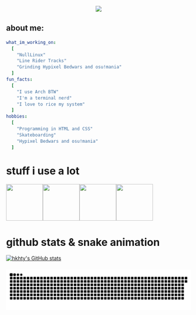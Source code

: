 <p align="center">
<img src="https://capsule-render.vercel.app/api?type=rounded&height=300&color=gradient&text=hey,%20i'm%20khty&fontColor=FFFFF&desc=gamer,%20tech%20nerd,%20and%20proud%20arch%20user&descAlignY=70&descSize=42">
</p>

<h2>about me:</h2>

```yaml
what_im_working_on:
  [
    "NullLinux"
    "Line Rider Tracks"
    "Grinding Hypixel Bedwars and osu!mania"
  ]
fun_facts:
  [
    "I use Arch BTW"
    "I'm a terminal nerd"
    "I love to rice my system"
  ]
hobbies:
  [
    "Programming in HTML and CSS"
    "Skateboarding"
    "Hypixel Bedwars and osu!mania"
  ]
```
# stuff i use a lot

<img src="https://cdn.jsdelivr.net/gh/devicons/devicon@latest/icons/firefox/firefox-original-wordmark.svg" width="100" height="100"/><img src="https://cdn.jsdelivr.net/gh/devicons/devicon@latest/icons/archlinux/archlinux-original-wordmark.svg" width="100" height="100"/><img src="https://cdn.jsdelivr.net/gh/devicons/devicon@latest/icons/html5/html5-original.svg" width="100" height="100"/><img src="https://cdn.jsdelivr.net/gh/devicons/devicon@latest/icons/css3/css3-original.svg" width="100" height="100"/>

# github stats & snake animation
[![hkhty's GitHub stats](https://github-readme-stats.vercel.app/api?username=hkhty&theme=dark)](https://github.com/anuraghazra/github-readme-stats)
<br clear="both">
###
<img src="https://raw.githubusercontent.com/nonxistnt/nonxistnt/output/snake.svg" alt="Snake animation" />

